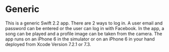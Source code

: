 # Generic

This is a generic Swift 2.2 app. There are 2 ways to log in. A user email and password can be entered or the user can log in with Facebook. In the app, a song can be played and a profile image can be taken from the camera. The app runs on an iPhone 6 in the simulator or on an iPhone 6 in your hand deployed from Xcode Version 7.2.1 or 7.3.

